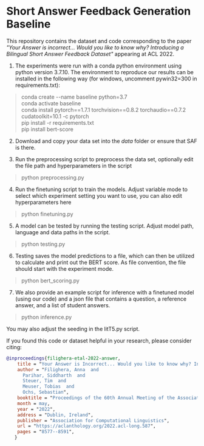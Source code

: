 # Short Answer Feedback Generation Baseline
This repository contains the dataset and code corresponding to the paper *"Your Answer is incorrect... Would you like to know why? Introducing a Bilingual Short Answer Feedback Dataset"* appearing at ACL 2022.
1. The experiments were run with a conda python environment using python version 3.7.10.
   The environment to reproduce our results can be installed in the following way (for windows, uncomment pywin32=300 in requirements.txt):
> conda create --name baseline python=3.7  
> conda activate baseline  
> conda install pytorch==1.7.1 torchvision==0.8.2 torchaudio==0.7.2 cudatoolkit=10.1 -c pytorch  
> pip install -r requirements.txt  
> pip install bert-score
2. Download and copy your data set into the *data* folder or ensure that SAF is there.
<!---
Download and copy the data set into the repository.
-->
3. Run the preprocessing script to preprocess the data set, optionally edit the file path and hyperparameters in the script
> python preprocessing.py
4. Run the finetuning script to train the models. Adjust variable mode to select which experiment setting you want to use, you can also edit hyperparameters here
> python finetuning.py
5. A model can be tested by running the testing script. Adjust model path, language and data paths in the script.
> python testing.py
6. Testing saves the model predictions to a file, which can then be utilized to calculate and print out the BERT score. As file convention, the file should start with the experiment mode.
> python bert_scoring.py
7. We also provide an example script for inference with a finetuned model (using our code) and a json file that contains a question, a reference answer, and a list of student answers.  
> python inference.py  

You may also adjust the seeding in the litT5.py script.

If you found this code or dataset helpful in your research, please consider citing:
```bibtex
@inproceedings{filighera-etal-2022-answer,
    title = "Your Answer is Incorrect... Would you like to know why? Introducing a Bilingual Short Answer Feedback Dataset",
    author = "Filighera, Anna  and
      Parihar, Siddharth  and
      Steuer, Tim  and
      Meuser, Tobias  and
      Ochs, Sebastian",
    booktitle = "Proceedings of the 60th Annual Meeting of the Association for Computational Linguistics (Volume 1: Long Papers)",
    month = may,
    year = "2022",
    address = "Dublin, Ireland",
    publisher = "Association for Computational Linguistics",
    url = "https://aclanthology.org/2022.acl-long.587",
    pages = "8577--8591",
   }
```

